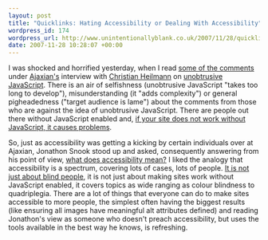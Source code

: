 ```yaml
--- 
layout: post
title: "Quicklinks: Hating Accessibility or Dealing With Accessibility"
wordpress_id: 174
wordpress_url: http://www.unintentionallyblank.co.uk/2007/11/28/quicklinks-hating-accessibility-or-dealing-with-accessibility/
date: 2007-11-28 10:28:07 +00:00
---
```

<p>I was shocked and horrified yesterday, when I read <a href="http://ajaxian.com/archives/unobtrusive-javascript-rules-to-work-by#comments">some of the comments</a> under <a href="http://ajaxian.com">Ajaxian's</a> interview with <a href="http://www.wait-till-i.com/">Christian Heilmann</a> on <a href="http://ajaxian.com/archives/unobtrusive-javascript-rules-to-work-by">unobtrusive JavaScript</a>. There is an air of selfishness (unobtrusive JavaScript "takes too long to develop"), misunderstanding (it "adds complexity") or general pigheadedness ("target audience is lame") about the comments from those who are against the idea of unobtrusive JavaScript. There are people out there without JavaScript enabled and, <a href="http://www.unintentionallyblank.co.uk/2007/10/18/web-accessibility-javascript/">if your site does not work without JavaScript, it causes problems</a>.</p>

<p>So, just as accessibility was getting a kicking by certain individuals over at Ajaxian, Jonathon Snook stood up and asked, consequently answering from his point of view, <a href="http://snook.ca/archives/accessibility_and_usability/what_does_accessibility_mean/">what does accessibility mean?</a> I liked the analogy that accessibility is a spectrum, covering lots of cases, lots of people. <a href="http://www.unintentionallyblank.co.uk/2007/09/17/web-accessibility-not-just-for-the-blind/">It is not just about blind people</a>, it is not just about making sites work without JavaScript enabled, it covers topics as wide ranging as colour blindness to quadriplegia. There are a lot of things that everyone can do to make sites accessible to more people, the simplest often having the biggest results (like ensuring all images have meaningful alt attributes defined) and reading Jonathon's view as someone who doesn't preach accessibility, but uses the tools available in the best way he knows, is refreshing.</p>
